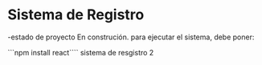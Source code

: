 <h1>Sistema de Registro</h1>
-estado de proyecto  En construción.
para ejecutar el sistema, debe poner:

```npm install react````
sistema de resgistro 2
